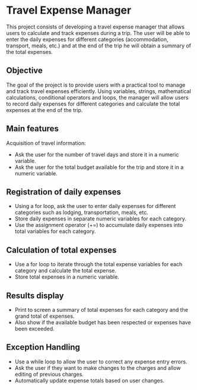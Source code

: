 # **Travel Expense Manager**

This project consists of developing a travel expense manager that allows users to calculate and track expenses during a trip. The user will be able to enter the daily expenses for different categories (accommodation, transport, meals, etc.) and at the end of the trip he will obtain a summary of the total expenses.

## **Objective**
The goal of the project is to provide users with a practical tool to manage and track travel expenses efficiently. Using variables, strings, mathematical calculations, conditional operators and loops, the manager will allow users to record daily expenses for different categories and calculate the total expenses at the end of the trip.

## **Main features**

Acquisition of travel information:

- Ask the user for the number of travel days and store it in a numeric variable.
- Ask the user for the total budget available for the trip and store it in a numeric variable.

## **Registration of daily expenses**

- Using a for loop, ask the user to enter daily expenses for different categories such as lodging, transportation, meals, etc.
- Store daily expenses in separate numeric variables for each category.
- Use the assignment operator (+=) to accumulate daily expenses into total variables for each category.

## **Calculation of total expenses**

- Use a for loop to iterate through the total expense variables for each category and calculate the total expense.
- Store total expenses in a numeric variable.

## **Results display**

- Print to screen a summary of total expenses for each category and the grand total of expenses.
- Also show if the available budget has been respected or expenses have been exceeded.

## **Exception Handling**

- Use a while loop to allow the user to correct any expense entry errors.
- Ask the user if they want to make changes to the charges and allow editing of previous charges.
- Automatically update expense totals based on user changes.
